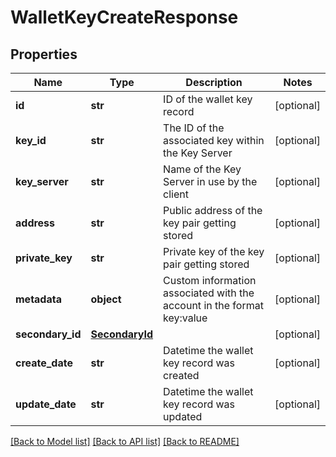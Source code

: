 # WalletKeyCreateResponse

## Properties
Name | Type | Description | Notes
------------ | ------------- | ------------- | -------------
**id** | **str** | ID of the wallet key record | [optional] 
**key_id** | **str** | The ID of the associated key within the Key Server | [optional] 
**key_server** | **str** | Name of the Key Server in use by the client | [optional] 
**address** | **str** | Public address of the key pair getting stored | [optional] 
**private_key** | **str** | Private key of the key pair getting stored | [optional] 
**metadata** | **object** | Custom information associated with the account in the format key:value | [optional] 
**secondary_id** | [**SecondaryId**](SecondaryId.md) |  | [optional] 
**create_date** | **str** | Datetime the wallet key record was created | [optional] 
**update_date** | **str** | Datetime the wallet key record was updated | [optional] 

[[Back to Model list]](../README.md#documentation-for-models) [[Back to API list]](../README.md#documentation-for-api-endpoints) [[Back to README]](../README.md)


